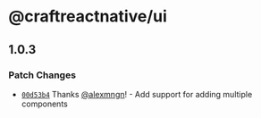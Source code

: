 # @craftreactnative/ui

## 1.0.3

### Patch Changes

- [`00d53b4`](https://github.com/craftreactnative/ui/commit/00d53b4dda03aea13be3162c8f655af63abeb348) Thanks [@alexmngn](https://github.com/alexmngn)! - Add support for adding multiple components
